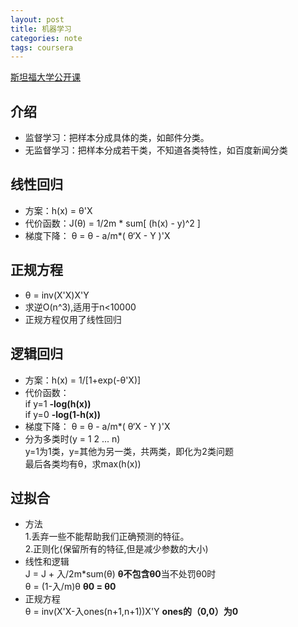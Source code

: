 ```yaml
---
layout: post
title: 机器学习
categories: note
tags: coursera
---
```


[斯坦福大学公开课](//coursera.org/learn/machine-learning)

## 介绍

- 监督学习：把样本分成具体的类，如邮件分类。
- 无监督学习：把样本分成若干类，不知道各类特性，如百度新闻分类

## 线性回归
- 方案：h(x) = θ'X
- 代价函数：J(θ) = 1/2m * sum[ (h(x) - y)^2 ]
- 梯度下降： θ = θ - a/m*( θ‘X - Y )'X

## 正规方程
- θ = inv(X'X)X'Y 
- 求逆O(n^3),适用于n<10000
- 正规方程仅用了线性回归

## 逻辑回归  
- 方案：h(x) = 1/[1+exp(-θ'X)]
- 代价函数：  
  if y=1 	**-log(h(x))**    
  if y=0	 **-log(1-h(x))**
- 梯度下降： θ = θ - a/m*( θ‘X - Y )'X
- 分为多类时(y = 1 2 ... n)  
  y=1为1类，y=其他为另一类，共两类，即化为2类问题  
  最后各类均有θ，求max(h(x))

## 过拟合  
- 方法  
	1.丢弃一些不能帮助我们正确预测的特征。  
	2.正则化(保留所有的特征,但是减少参数的大小)  
-  线性和逻辑  
  J = J + 入/2m*sum(θ) **θ不包含θ0**当不处罚θ0时  
  θ = (1-入/m)θ 
  **θ0 = θ0**    
- 正规方程  
  θ = inv(X'X-入ones(n+1,n+1))X'Y **ones的（0,0）为0**